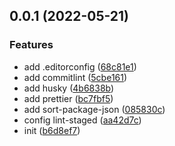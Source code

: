 ## 0.0.1 (2022-05-21)

### Features

- add .editorconfig ([68c81e1](https://github.com/cloudyan/lint-example/commit/68c81e1898f9baa7565f4fedc0ad3adfb629c1de))
- add commitlint ([5cbe161](https://github.com/cloudyan/lint-example/commit/5cbe1615b64414954df346195e58eb34cbab2581))
- add husky ([4b6838b](https://github.com/cloudyan/lint-example/commit/4b6838b4aead5c8bf9f1cfd0c13dde0d70571be7))
- add prettier ([bc7fbf5](https://github.com/cloudyan/lint-example/commit/bc7fbf5d1d567d6aa7b3535c19f84c2a443ae8dc))
- add sort-package-json ([085830c](https://github.com/cloudyan/lint-example/commit/085830cf4c2a8538f0a8aa82201f8dc861428d1a))
- config lint-staged ([aa42d7c](https://github.com/cloudyan/lint-example/commit/aa42d7c8232e8d5023cf2eb8a90f2ba72ad0968d))
- init ([b6d8ef7](https://github.com/cloudyan/lint-example/commit/b6d8ef7c2fabf13595ced8b7f865b9371b8dda97))
